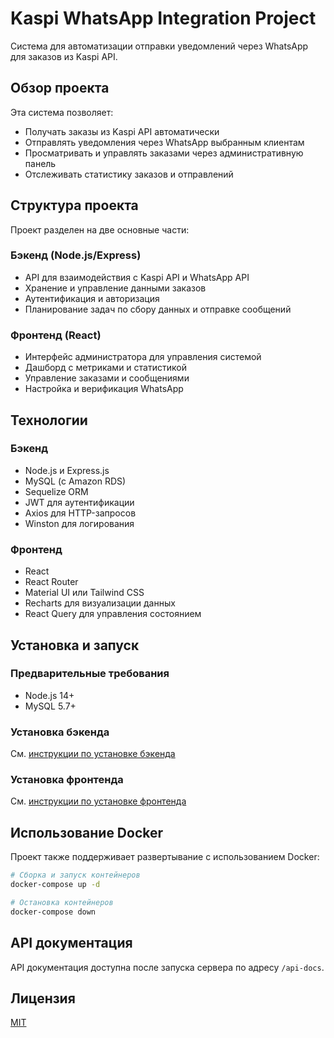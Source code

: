# Kaspi WhatsApp Integration Project

Система для автоматизации отправки уведомлений через WhatsApp для заказов из Kaspi API.

## Обзор проекта

Эта система позволяет:
- Получать заказы из Kaspi API автоматически
- Отправлять уведомления через WhatsApp выбранным клиентам
- Просматривать и управлять заказами через административную панель
- Отслеживать статистику заказов и отправлений

## Структура проекта

Проект разделен на две основные части:

### Бэкенд (Node.js/Express)
- API для взаимодействия с Kaspi API и WhatsApp API
- Хранение и управление данными заказов
- Аутентификация и авторизация
- Планирование задач по сбору данных и отправке сообщений

### Фронтенд (React)
- Интерфейс администратора для управления системой
- Дашборд с метриками и статистикой
- Управление заказами и сообщениями
- Настройка и верификация WhatsApp

## Технологии

### Бэкенд
- Node.js и Express.js
- MySQL (с Amazon RDS)
- Sequelize ORM
- JWT для аутентификации
- Axios для HTTP-запросов
- Winston для логирования

### Фронтенд
- React
- React Router
- Material UI или Tailwind CSS
- Recharts для визуализации данных
- React Query для управления состоянием

## Установка и запуск

### Предварительные требования
- Node.js 14+
- MySQL 5.7+

### Установка бэкенда
См. [инструкции по установке бэкенда](./backend/README.md)

### Установка фронтенда
См. [инструкции по установке фронтенда](./frontend/README.md)

## Использование Docker

Проект также поддерживает развертывание с использованием Docker:

```bash
# Сборка и запуск контейнеров
docker-compose up -d

# Остановка контейнеров
docker-compose down
```

## API документация

API документация доступна после запуска сервера по адресу `/api-docs`.

## Лицензия

[MIT](LICENSE)